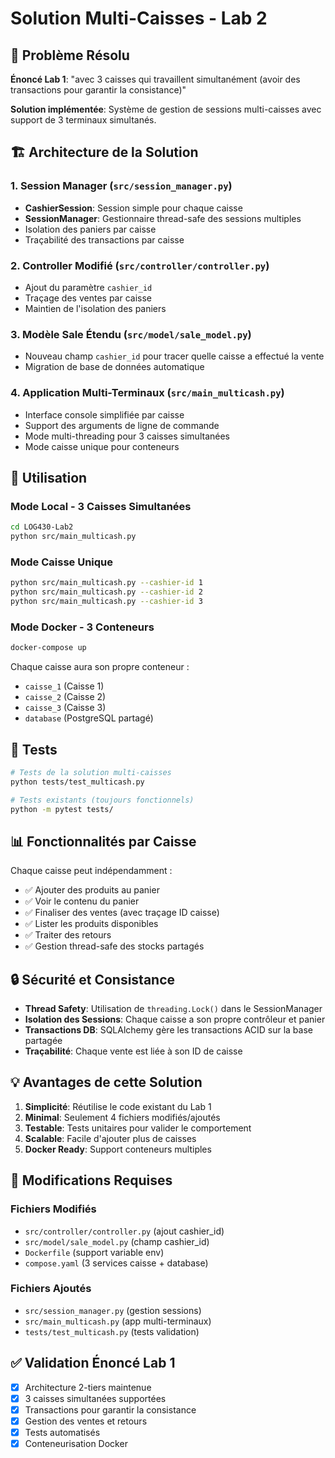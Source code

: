 # Solution Multi-Caisses - Lab 2

## 🎯 Problème Résolu

**Énoncé Lab 1**: "avec 3 caisses qui travaillent simultanément (avoir des transactions pour garantir la consistance)"

**Solution implémentée**: Système de gestion de sessions multi-caisses avec support de 3 terminaux simultanés.

## 🏗️ Architecture de la Solution

### 1. Session Manager (`src/session_manager.py`)
- **CashierSession**: Session simple pour chaque caisse
- **SessionManager**: Gestionnaire thread-safe des sessions multiples
- Isolation des paniers par caisse
- Traçabilité des transactions par caisse

### 2. Controller Modifié (`src/controller/controller.py`)
- Ajout du paramètre `cashier_id` 
- Traçage des ventes par caisse
- Maintien de l'isolation des paniers

### 3. Modèle Sale Étendu (`src/model/sale_model.py`)
- Nouveau champ `cashier_id` pour tracer quelle caisse a effectué la vente
- Migration de base de données automatique

### 4. Application Multi-Terminaux (`src/main_multicash.py`)
- Interface console simplifiée par caisse
- Support des arguments de ligne de commande
- Mode multi-threading pour 3 caisses simultanées
- Mode caisse unique pour conteneurs

## 🚀 Utilisation

### Mode Local - 3 Caisses Simultanées
```bash
cd LOG430-Lab2
python src/main_multicash.py
```

### Mode Caisse Unique
```bash
python src/main_multicash.py --cashier-id 1
python src/main_multicash.py --cashier-id 2
python src/main_multicash.py --cashier-id 3
```

### Mode Docker - 3 Conteneurs
```bash
docker-compose up
```

Chaque caisse aura son propre conteneur :
- `caisse_1` (Caisse 1)
- `caisse_2` (Caisse 2) 
- `caisse_3` (Caisse 3)
- `database` (PostgreSQL partagé)

## 🧪 Tests

```bash
# Tests de la solution multi-caisses
python tests/test_multicash.py

# Tests existants (toujours fonctionnels)
python -m pytest tests/
```

## 📊 Fonctionnalités par Caisse

Chaque caisse peut indépendamment :
- ✅ Ajouter des produits au panier
- ✅ Voir le contenu du panier
- ✅ Finaliser des ventes (avec traçage ID caisse)
- ✅ Lister les produits disponibles
- ✅ Traiter des retours
- ✅ Gestion thread-safe des stocks partagés

## 🔒 Sécurité et Consistance

- **Thread Safety**: Utilisation de `threading.Lock()` dans le SessionManager
- **Isolation des Sessions**: Chaque caisse a son propre contrôleur et panier
- **Transactions DB**: SQLAlchemy gère les transactions ACID sur la base partagée
- **Traçabilité**: Chaque vente est liée à son ID de caisse

## 💡 Avantages de cette Solution

1. **Simplicité**: Réutilise le code existant du Lab 1
2. **Minimal**: Seulement 4 fichiers modifiés/ajoutés
3. **Testable**: Tests unitaires pour valider le comportement
4. **Scalable**: Facile d'ajouter plus de caisses
5. **Docker Ready**: Support conteneurs multiples

## 🔧 Modifications Requises

### Fichiers Modifiés
- `src/controller/controller.py` (ajout cashier_id)
- `src/model/sale_model.py` (champ cashier_id)
- `Dockerfile` (support variable env)
- `compose.yaml` (3 services caisse + database)

### Fichiers Ajoutés
- `src/session_manager.py` (gestion sessions)
- `src/main_multicash.py` (app multi-terminaux)
- `tests/test_multicash.py` (tests validation)

## ✅ Validation Énoncé Lab 1

- [x] Architecture 2-tiers maintenue
- [x] 3 caisses simultanées supportées  
- [x] Transactions pour garantir la consistance
- [x] Gestion des ventes et retours
- [x] Tests automatisés
- [x] Conteneurisation Docker
